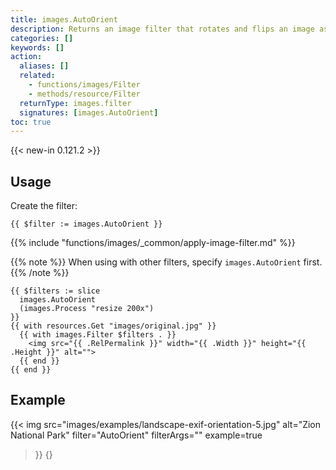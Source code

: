 ```yaml
---
title: images.AutoOrient
description: Returns an image filter that rotates and flips an image as needed per its EXIF orientation tag.
categories: []
keywords: []
action:
  aliases: []
  related:
    - functions/images/Filter
    - methods/resource/Filter
  returnType: images.filter
  signatures: [images.AutoOrient]
toc: true
---
```


{{< new-in 0.121.2 >}}

## Usage

Create the filter:

```go-html-template
{{ $filter := images.AutoOrient }}
```

{{% include "functions/images/_common/apply-image-filter.md" %}}

{{% note %}}
When using with other filters, specify `images.AutoOrient` first.
{{% /note %}}

```go-html-template
{{ $filters := slice
  images.AutoOrient
  (images.Process "resize 200x")
}}
{{ with resources.Get "images/original.jpg" }}
  {{ with images.Filter $filters . }}
    <img src="{{ .RelPermalink }}" width="{{ .Width }}" height="{{ .Height }}" alt="">
  {{ end }}
{{ end }}
```

## Example

{{< img
  src="images/examples/landscape-exif-orientation-5.jpg"
  alt="Zion National Park"
  filter="AutoOrient"
  filterArgs=""
  example=true
>}}
{}
